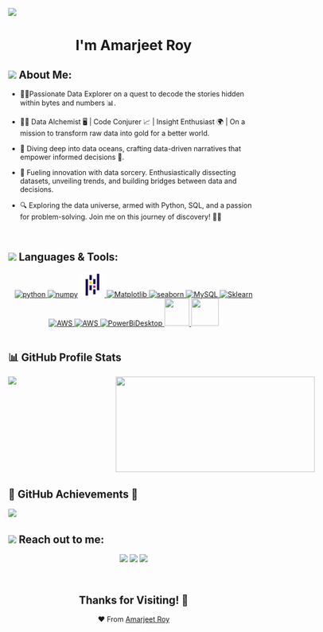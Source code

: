 <p align="center"> 
  <img src="https://user-images.githubusercontent.com/137817362/266265617-66d80332-4e11-43bb-ad4b-6f9e55cb2bcd.gif" style="display: inline-block; margin: 0 auto; width:1200px;">
</p>



<!-- New Section -->
<h1 align="center">
  I'm Amarjeet Roy
</h1>



<!-- New Section -->
<h2 dir="auto">
  <img src="https://user-images.githubusercontent.com/137817362/266587333-f3543d44-2b8b-4a7b-81eb-4804c0aeb9a4.gif" width="25" style="max-width: 100%;">
  <strong>About Me:</strong>
</h2>



<!-- New Section -->
<p align="center">
  
- 👨‍💻Passionate Data Explorer on a quest to decode the stories hidden within bytes and numbers 📊. 

- 🧙‍♂️ Data Alchemist 🖥️ | Code Conjurer 📈 | Insight Enthusiast 🌍 | On a mission to transform raw data into gold for a better world.

- 🌊 Diving deep into data oceans, crafting data-driven narratives that empower informed decisions 🚀.

- 🌟 Fueling innovation with data sorcery. Enthusiastically dissecting datasets, unveiling trends, and building bridges between data and decisions.

- 🔍 Exploring the data universe, armed with Python, SQL, and a passion for problem-solving. Join me on this journey of discovery! 🌌🚀
</p>

<br>


<!-- New Section -->
 <h2 dir="auto"><img src="https://camo.githubusercontent.com/b429fd0344f4072885b19923f824d4616893261e9d7cc2afb62f85224caca070/68747470733a2f2f6d656469612e67697068792e636f6d2f6d656469612f6a32704f476547594b65327843434b7766692f67697068792e676966" width="40" > <strong>Languages &amp; Tools:</strong></h2>
 
 <p align="center">  
    <a href="https://www.python.org"> <img src="https://camo.githubusercontent.com/24303cd2424a9a9c092cb6f3108ae66c45d827c3bb8cac57c93c1831c058e43f/68747470733a2f2f696d672e69636f6e73382e636f6d2f636f6c6f722f34382f3030303030302f707974686f6e2e706e67" alt="python" height="50" > </a> 
   <a href="https://numpy.org/doc/stable/index.html"> <img src="https://user-images.githubusercontent.com/137817362/266224257-b20f32fc-6cfe-48fe-8ef0-68c45373be61.png"  alt="numpy"  height="50" ></a>
   <a href="https://pandas.pydata.org/"> <img src="https://raw.githubusercontent.com/devicons/devicon/2ae2a900d2f041da66e950e4d48052658d850630/icons/pandas/pandas-original.svg" alt="pandas" width="50" height="50" > </a> 
    <a href="https://matplotlib.org/stable/index.html" > <img src="https://user-images.githubusercontent.com/137817362/266225645-03569596-3262-411a-af13-1b678c60a2e1.png" alt="Matplotlib" width="50" height="50" > </a>
    <a href="https://seaborn.pydata.org/" > <img src="https://seaborn.pydata.org/_images/logo-mark-lightbg.svg" alt="seaborn" width="60" height="55" > </a>
    <a href="https://www.mysql.com/" > <img src="https://user-images.githubusercontent.com/137817362/266228834-b2263294-73a0-4c3f-a7e0-0c20609a7578.png"  alt="MySQL" width="50" height="50"> </a>
    <a href="https://scikit-learn.org/stable/user_guide.html" > <img src="https://user-images.githubusercontent.com/137817362/266236281-b7d10478-13a6-4747-bdf2-612e4256c615.png"  alt="Sklearn"  height="50"> </a>
   <a href="https://aws.amazon.com/?nc2=h_lg" > <img src="https://user-images.githubusercontent.com/137817362/266250670-4058ba47-c3a0-4835-a4e2-002402175cca.png" alt="AWS"  height="40"> </a>
    <a href="https://www.selenium.dev/documentation/" > <img src="https://raw.githubusercontent.com/detain/svg-logos/780f25886640cef088af994181646db2f6b1a3f8/svg/selenium-logo.svg" alt="AWS"  height="47"> </a>
   <a href="https://powerbi.microsoft.com/en-in/desktop/"  > <img src="https://user-images.githubusercontent.com/137817362/266267984-ab3e4a04-0d60-45e1-bf3a-57b038ee1427.png" height="48" alt="PowerBiDesktop" >
    <a href="https://www.microsoft.com/en-in/microsoft-365/excel" ><img src="https://camo.githubusercontent.com/6210c820aedc56cac0ff68310216858a28e267c72fbdc89700167caafe3606f6/68747470733a2f2f696d672e69636f6e73382e636f6d2f666c75656e63792f34382f3030303030302f6d6963726f736f66742d657863656c2d323031392e706e67"width="50" height="55"> </a>
    <a href="https://www.microsoft.com/en-us/microsoft-365/powerpoint" > <img src="https://camo.githubusercontent.com/c24d399e4e3f39d7d5a118314f185e5974d3eaeb05181054a0ea8bb34f3cc3f5/68747470733a2f2f696d672e69636f6e73382e636f6d2f636f6c6f722f34382f3030303030302f6d6963726f736f66742d706f776572706f696e742d323031392d2d76312e706e67" width="55" height="55" ></a>
 <br>
<br>

<!-- New Section -->


<h2>📊 GitHub Profile Stats</h2>
<div style="display: flex; justify-content: space-between;">
    <a style="flex: 1; margin-right: 100px;">
        <img src="https://github-readme-stats.vercel.app/api?username=AmarjeetRoy&&show_icons=true&theme=react&hide_border=true&bg_color=1F222E&title_color=fff&icon_color=79ff97&rank_icon=github" height="192px"/>
    </a>  
  <a style="flex: 1; margin-left: 100px;">
        <img src="https://github-readme-stats.vercel.app/api/top-langs/?username=AmarjeetRoy&theme=react&hide_border=true&bg_color=1F222E&title_color=fff&icon_color=F8D866&card_width=400&langs_count=8" height="192px" width="400px"/>
    </a>
</div>






<!-- New Section -->  
<h2>🏅 GitHub Achievements 🏅</h2>
<p>
  <a href="https://github.com/AmarjeetRoy?tab=achievements">
    <img src="https://github.githubassets.com/images/modules/profile/achievements/quickdraw-default.png" width="120" style="max-width: 100%;">
  </a>
</p>

<!-- New Section -->
<h2 dir="auto"></a><img src="https://camo.githubusercontent.com/ec0df7b334d15078e980be8f26f35f1bd6f004eaa4a121db42fed361360c1817/68747470733a2f2f6d656469612e67697068792e636f6d2f6d656469612f4c6e516a7057614f4e386e68723231764e572f67697068792e676966" width="40" ></a> <strong>Reach out to me:</strong> </h2>
<p align="center" dir="auto">
<a href="https://www.linkedin.com/in/amarjeetroy0/" ><img src="https://camo.githubusercontent.com/162001cc0747178f47ced6e40de0cd16e375beb9b5fbca4ea3d520ecca78cd85/68747470733a2f2f696d672e69636f6e73382e636f6d2f666c75656e742f34382f3030303030302f6c696e6b6564696e2e706e67"  height="50" ></a>
<a href="mailto:amarjeetroy029@gmail.com"><img src="https://camo.githubusercontent.com/e260052d80402ee1c3c47c1663259d0d952556860eec8eee4118a46b506f43a3/68747470733a2f2f696d672e69636f6e73382e636f6d2f636f6c6f722f34382f3030303030302f676d61696c2d6e65772e706e67"  height="50" ></a>
<a href="https://www.hackerrank.com/amarjeetroy029" ><img src="https://user-images.githubusercontent.com/137817362/266239493-4e65699f-6e11-488f-9af9-f50b54fa5a3f.png"  height="50" ></a>
</p>
<br>


<!-- New Section -->
<h2 align="center">
  Thanks for Visiting! 👋
</h2>

<!-- New Section -->
<p align="center">
  ❤️ From <a href="https://github.com/AmarjeetRoy">Amarjeet Roy</a>
</p>
